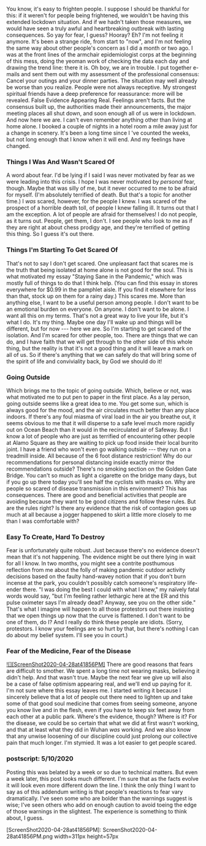 You know, it's easy to frighten people.
I suppose I should be thankful for this: if it weren't for people being frightened, we wouldn't be having this extended lockdown situation. And if we hadn't taken those measures, we would have seen a truly awful and heartbreaking outbreak with lasting consequences.
So yay for fear, I guess? Hooray?
Eh?
I'm not feeling it anymore. It's been a strange ride, from start to "now", and I'm not feeling the same way about other people's concern as I did a month or two ago.
I was at the front lines of the armchair epidemiologist corps at the beginning of this mess, doing the yeoman work of checking the data each day and drawing the trend line: there it is. Oh boy, we are in trouble. I put together e-mails and sent them out with my assessment of the professional consensus: Cancel your outings and your dinner parties. The situation may well already be worse than you realize.
People were not always receptive. My strongest spiritual friends have a deep preference for reassurance: more will be revealed. False Evidence Appearing Real. Feelings aren't facts. But the consensus built up, the authorities made their announcements, the major meeting places all shut down, and soon enough all of us were in lockdown.
And now here we are. I can't even remember anything other than living at home alone. I booked a couple of nights in a hotel room a mile away just for a change in scenery. It's been a long time since I 've counted the weeks, but not long enough that I know when it will end. And my feelings have changed.

### Things I Was And Wasn't Scared Of

A word about fear.
I'd be lying if I said I was never motivated by fear as we were leading into this crisis. I hope I was never motivated by _personal_ fear, though. Maybe that was silly of me, but it never occurred to me to be afraid for myself. (I'm absolutely terrified of death. But that's a topic for another time.)
I _was_ scared, however, for the people I knew. I was scared of the prospect of a horrible death toll, of people I knew falling ill.
It turns out that I am the exception. A lot of people are afraid for themselves! I do not people, as it turns out. People, get them, I don't. I see people who look to me as if they are right at about chess prodigy age, and they're terrified of getting this thing. So I guess it's out there.

### Things I'm Starting To Get Scared Of

That's not to say I don't get scared.
One unpleasant fact that scares me is the truth that being isolated at home alone is not good for the soul. This is what motivated my essay "Staying Sane in the Pandemic," which was mostly full of things to do that I think help. (You can find this essay in stores everywhere for $0.99 in the pamphlet aisle. If you find it elsewhere for less than that, stock up on them for a rainy day.)
This scares me. More than anything else, I want to be a useful person among people. I don't want to be an emotional burden on everyone. On anyone. I don't want to be alone. I want all this on my terms.
That's not a great way to live your life, but it's what I do. It's my thing. Maybe one day I'll wake up and things will be different, but for now --- here we are.
So I'm starting to get scared of the isolation. And I'm scared for other people, too. There are things that we can do, and I have faith that we will get through to the other side of this whole thing, but the reality is that it's not a good thing and it will leave a mark on all of us.
So if there's anything that we can safely do that will bring some of the spirit of life and conviviality back, by God we should do it!

### Going Outside

Which brings me to the topic of going outside. Which, believe or not, was what motivated me to put pen to paper in the first place.
As a lay person, going outside seems like a great idea to me. You get some sun, which is always good for the mood, and the air circulates much better than any place indoors. If there's any foul miasma of viral load in the air you breathe out, it seems obvious to me that it will disperse to a safe level much more rapidly out on Ocean Beach than it would in the recirculated air of Safeway.
But I know a lot of people who are just as terrified of encountering other people at Alamo Square as they are waiting to pick up food inside their local burrito joint. I have a friend who won't even go walking outside --- they run on a treadmill inside. All because of the 6 foot distance restriction!
Why do our recommendations for personal distancing inside exactly mirror the recommendations outside? There's no smoking section on the Golden Gate Bridge. You can't so much as light a cigarette on the bridge many days, but if you go up there today you'll see half the cyclists with masks on. Why are people so scared of disease transmission in this environment?
This has consequences. There are good and beneficial activities that people are avoiding because they want to be good citizens and follow these rules. But are the rules right? Is there any evidence that the risk of contagion goes up much at all because a jogger happened to skirt a little more closely to me than I was comfortable with?

### Easy To Create, Hard To Destroy

Fear is unfortunately quite robust. Just because there's no evidence doesn't mean that it's not happening. The evidence might be out there lying in wait for all I know. In two months, you might see a contrite posthumous reflection from me about the folly of making pandemic outdoor activity decisions based on the faulty hand-wavey notion that if you don't burn incense at the park, you couldn't possibly catch someone's respiratory life-ender there. "I was doing the best I could with what I knew," my naïvely fatal words would say, "but I'm feeling rather lethargic here at the ER and this pulse oximeter says I'm already dead? Anyway, see you on the other side."
That's what I imagine will happen to all those protestors out there insisting that we open things up now that the curve is flattened. I don't want to be one of them, do I? And I really do think these people are idiots. (Sorry, protestors. I know your feelings are so hurt by that, but there's nothing I can do about my belief system. I'll see you in court.)

### Fear of the Medicine, Fear of the Disease

[![][ScreenShot2020-04-28at41856PM]](https://twitter.com/johnroderick/status/1255271397393346561)
There are good reasons that fears are difficult to smother.  We spent a long time not wearing masks, believing it didn't help. And that wasn't true. Maybe the next fear we give up will also be a case of false optimism appearing real, and we'll end up paying for it.
I'm not sure where this essay leaves me. I started writing it because I sincerely believe that a lot of people out there need to lighten up and take some of that good soul medicine that comes from seeing someone, anyone you know live and in the flesh, even if you have to keep six feet away from each other at a public park. Where's the evidence, though? Where is it? For the disease, we could be so certain that what we did at first wasn't working, and that at least what they did in Wuhan _was_ working. And we also know that any unwise loosening of our discipline could just prolong our collective pain that much longer.
I'm stymied. It was a lot easier to get people scared.

### postscript: 5/10/2020

Posting this was belated by a week or so due to technical matters. But even a week later, this post looks much different. I'm sure that as the facts evolve it will look even more different down the line.
I think the only thing I want to say as of this addendum writing is that people's reactions to fear vary dramatically. I've seen some who are bolder than the warnings suggest is wise; I've seen others who add on enough caution to avoid toeing the edge of those warnings in the slightest. The experience is something to think about, I guess.

[ScreenShot2020-04-28at41856PM]: ScreenShot2020-04-28at41856PM.png width=311px height=57px
